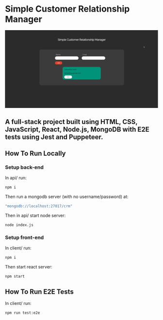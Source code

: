 # Simple Customer Relationship Manager

<img src="./screenshot.png" alt="screenshot" title="screenshot">

## A full-stack project built using HTML, CSS, JavaScript, React, Node.js, MongoDB with E2E tests using Jest and Puppeteer.

## How To Run Locally

### Setup back-end

In api/ run:

```bash
npm i
```

Then run a mongodb server (with no username/password) at:

```bash
"mongodb://localhost:27017/crm"
```

Then in api/ start node server:

```bash
node index.js
```

### Setup front-end

In client/ run:

```bash
npm i
```

Then start react server:

```bash
npm start
```

## How To Run E2E Tests

In client/ run:

```bash
npm run test:e2e
```
